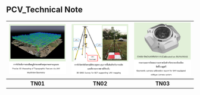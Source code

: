 ## PCV_Technical Note

<table>
	<tr>
		<td>
			<a href="https://github.com/ThirawatBan/PCV_SVCU/blob/main/PCV_TechnicalNote/Technical_Note_PDF/TN01_Precise%203D%20Measuring%20of%20Topographic%20Feature%20via%20UAV%20Multiview-Geometry.pdf" target="_blank">
				<img src="thumbnails/TN01.png" width="100%" />
			</a>
		</td><td>
			<a href="https://github.com/ThirawatBan/PCV_SVCU/blob/main/PCV_TechnicalNote/Technical_Note_PDF/TN02_3D%20GNSS%20Survey%20for%20GCP%20supporting%20UAV%20mapping.pdf" target="_blank">
				<img src="thumbnails/TN02.png" width="100%" />
			</a>
		</td><td>
			<a href="https://github.com/ThirawatBan/PCV_SVCU/blob/main/PCV_TechnicalNote/Technical_Note_PDF/TN03_Geometric%20camera%20calibration%20report%20for%20UAV-equipped%20oblique%20camera%20system_CA502_SN_CA205R202115_2022_11_05.pdf" target="_blank">
				<img src="thumbnails/TN03.png" width="100%" />
			</a>
		</td>
	</tr> 
	<tr>
		<th>TN01</th><th>TN02</th><th>TN03</th>
	</tr>
</table>
